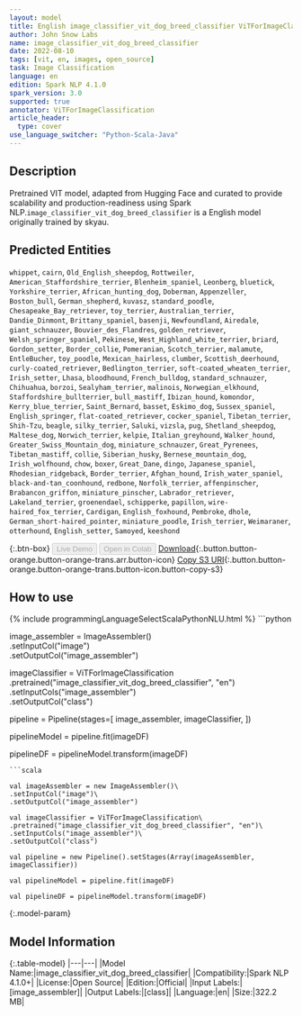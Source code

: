```yaml
---
layout: model
title: English image_classifier_vit_dog_breed_classifier ViTForImageClassification from skyau
author: John Snow Labs
name: image_classifier_vit_dog_breed_classifier
date: 2022-08-10
tags: [vit, en, images, open_source]
task: Image Classification
language: en
edition: Spark NLP 4.1.0
spark_version: 3.0
supported: true
annotator: ViTForImageClassification
article_header:
  type: cover
use_language_switcher: "Python-Scala-Java"
---
```


## Description

Pretrained VIT  model, adapted from Hugging Face and curated to provide scalability and production-readiness using Spark NLP.`image_classifier_vit_dog_breed_classifier` is a English model originally trained by skyau.


## Predicted Entities

`whippet`, `cairn`, `Old_English_sheepdog`, `Rottweiler`, `American_Staffordshire_terrier`, `Blenheim_spaniel`, `Leonberg`, `bluetick`, `Yorkshire_terrier`, `African_hunting_dog`, `Doberman`, `Appenzeller`, `Boston_bull`, `German_shepherd`, `kuvasz`, `standard_poodle`, `Chesapeake_Bay_retriever`, `toy_terrier`, `Australian_terrier`, `Dandie_Dinmont`, `Brittany_spaniel`, `basenji`, `Newfoundland`, `Airedale`, `giant_schnauzer`, `Bouvier_des_Flandres`, `golden_retriever`, `Welsh_springer_spaniel`, `Pekinese`, `West_Highland_white_terrier`, `briard`, `Gordon_setter`, `Border_collie`, `Pomeranian`, `Scotch_terrier`, `malamute`, `EntleBucher`, `toy_poodle`, `Mexican_hairless`, `clumber`, `Scottish_deerhound`, `curly-coated_retriever`, `Bedlington_terrier`, `soft-coated_wheaten_terrier`, `Irish_setter`, `Lhasa`, `bloodhound`, `French_bulldog`, `standard_schnauzer`, `Chihuahua`, `borzoi`, `Sealyham_terrier`, `malinois`, `Norwegian_elkhound`, `Staffordshire_bullterrier`, `bull_mastiff`, `Ibizan_hound`, `komondor`, `Kerry_blue_terrier`, `Saint_Bernard`, `basset`, `Eskimo_dog`, `Sussex_spaniel`, `English_springer`, `flat-coated_retriever`, `cocker_spaniel`, `Tibetan_terrier`, `Shih-Tzu`, `beagle`, `silky_terrier`, `Saluki`, `vizsla`, `pug`, `Shetland_sheepdog`, `Maltese_dog`, `Norwich_terrier`, `kelpie`, `Italian_greyhound`, `Walker_hound`, `Greater_Swiss_Mountain_dog`, `miniature_schnauzer`, `Great_Pyrenees`, `Tibetan_mastiff`, `collie`, `Siberian_husky`, `Bernese_mountain_dog`, `Irish_wolfhound`, `chow`, `boxer`, `Great_Dane`, `dingo`, `Japanese_spaniel`, `Rhodesian_ridgeback`, `Border_terrier`, `Afghan_hound`, `Irish_water_spaniel`, `black-and-tan_coonhound`, `redbone`, `Norfolk_terrier`, `affenpinscher`, `Brabancon_griffon`, `miniature_pinscher`, `Labrador_retriever`, `Lakeland_terrier`, `groenendael`, `schipperke`, `papillon`, `wire-haired_fox_terrier`, `Cardigan`, `English_foxhound`, `Pembroke`, `dhole`, `German_short-haired_pointer`, `miniature_poodle`, `Irish_terrier`, `Weimaraner`, `otterhound`, `English_setter`, `Samoyed`, `keeshond`

{:.btn-box}
<button class="button button-orange" disabled>Live Demo</button>
<button class="button button-orange" disabled>Open in Colab</button>
[Download](https://s3.amazonaws.com/auxdata.johnsnowlabs.com/public/models/image_classifier_vit_dog_breed_classifier_en_4.1.0_3.0_1660167173151.zip){:.button.button-orange.button-orange-trans.arr.button-icon}
[Copy S3 URI](s3://auxdata.johnsnowlabs.com/public/models/image_classifier_vit_dog_breed_classifier_en_4.1.0_3.0_1660167173151.zip){:.button.button-orange.button-orange-trans.button-icon.button-copy-s3}

## How to use



<div class="tabs-box" markdown="1">
{% include programmingLanguageSelectScalaPythonNLU.html %}
```python

image_assembler = ImageAssembler() \
    .setInputCol("image") \
    .setOutputCol("image_assembler")

imageClassifier = ViTForImageClassification \
    .pretrained("image_classifier_vit_dog_breed_classifier", "en")\
    .setInputCols("image_assembler") \
    .setOutputCol("class")

pipeline = Pipeline(stages=[
    image_assembler,
    imageClassifier,
])

pipelineModel = pipeline.fit(imageDF)

pipelineDF = pipelineModel.transform(imageDF)
```
```scala

val imageAssembler = new ImageAssembler()\
.setInputCol("image")\
.setOutputCol("image_assembler")

val imageClassifier = ViTForImageClassification\
.pretrained("image_classifier_vit_dog_breed_classifier", "en")\
.setInputCols("image_assembler")\
.setOutputCol("class")

val pipeline = new Pipeline().setStages(Array(imageAssembler, imageClassifier))

val pipelineModel = pipeline.fit(imageDF)

val pipelineDF = pipelineModel.transform(imageDF)

```
</div>

{:.model-param}
## Model Information

{:.table-model}
|---|---|
|Model Name:|image_classifier_vit_dog_breed_classifier|
|Compatibility:|Spark NLP 4.1.0+|
|License:|Open Source|
|Edition:|Official|
|Input Labels:|[image_assembler]|
|Output Labels:|[class]|
|Language:|en|
|Size:|322.2 MB|